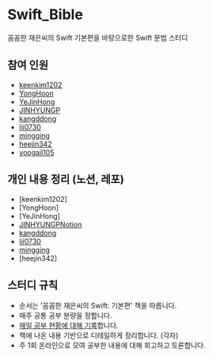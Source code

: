 # Swift_Bible
꼼꼼한 재은씨의 Swift 기본편을 바탕으로한 Swift 문법 스터디

## 참여 인원
- [keenkim1202](https://github.com/keenkim1202/)
- [YongHoon](https://github.com/akatcn)
- [YeJinHong](https://github.com/florence96)
- [JINHYUNGP](https://github.com/JINHYUNGP)
- [kangddong](https://github.com/kanddong)
- [lii0730](https://github.com/lii0730)
- [mingging](https://github.com/mingging)
- [heejin342](https://github.com/heejin342)
- [yoogail105](https://github.com/yoogail105)
## 개인 내용 정리 (노션, 레포)
- [keenkim1202]
- [YongHoon]
- [YeJinHong]
- [JINHYUNGPNotion](https://private-tarragon-28f.notion.site/Swift-4745b4d856cc4a38b2390f137c129246)
- [kangddong](https://www.notion.so/Workspace-60cdccac03ad4deb83a1067577e2cab3)
- [lii0730](https://github.com/lii0730/Swift_Basic)
- [mingging](https://mingging.notion.site/Swift-90657d13c64a4ea99d61ef8e12b68ca4)
- [heejin342]

## 스터디 규칙
- 순서는 '꼼꼼한 재은씨의 Swift: 기본편' 책을 따릅니다.
- 매주 공통 공부 분량을 정합니다.
- [매일 공부 현황에 대해 기록](https://ossified-gas-bd2.notion.site/Swify_Bible-f8c4bcd1d6fc4c89a27d81354080a05c)합니다.
- 책에 나온 내용 기반으로 디테일하게 정리합니다. (각자)
- 주 1회 온라인으로 모여 공부한 내용에 대해 회고하고 토론합니다.

